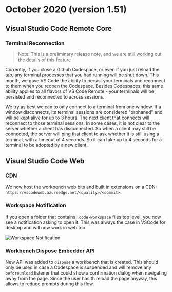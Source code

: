 # October 2020 (version 1.51)

## Visual Studio Code Remote Core

### Terminal Reconnection

> Note: This is a preliminary release note, and we are still working out the details of this feature

Currently, if you close a Github Codespace, or even if you just reload the tab, any terminal processes that you had running will be shut down. This month, we gave VS Code the ability to persist your terminals and reconnect to them when you reopen the Codespace. Besides Codespaces, this same ability applies to all flavors of VS Code Remote - your terminals will be persisted and reconnected to across sessions.

We try as best we can to only connect to a terminal from one window. If a window disconnects, its terminal sessions are considered "orphaned" and will be kept alive for up to 3 hours. The next client that connects will reconnect to those terminal sessions. In some cases, it is not clear to the server whether a client has disconnected. So when a client may still be connected, the server will ping that client to ask whether it is still using a terminal, with a timeout of 4 seconds.  So it can take up to 4 seconds for a terminal to be adopted by a new client.

## Visual Studio Code Web

### CDN

We now host the workbench web bits and built in extensions on a CDN: `https://vscodeweb.azureedge.net/<quality>/<commit>`.

### Workspace Notification

If you open a folder that contains `.code-workspace` files top level, you now see a notification asking to open it. This was always the case in VSCode for desktop and will now work in web too.

![Workspace Notification](images/1_51/open-workspace.png)

### Workbench Dispose Embedder API

New API was added to `dispose` a workbench that is created. This should only be used in case a Codespace is suspended and will remove any `beforeunload` listener that could show a confirmation dialog when navigating away from the page. Since the user has th reload the page anyway, this allows to reduce prompts during this flow.